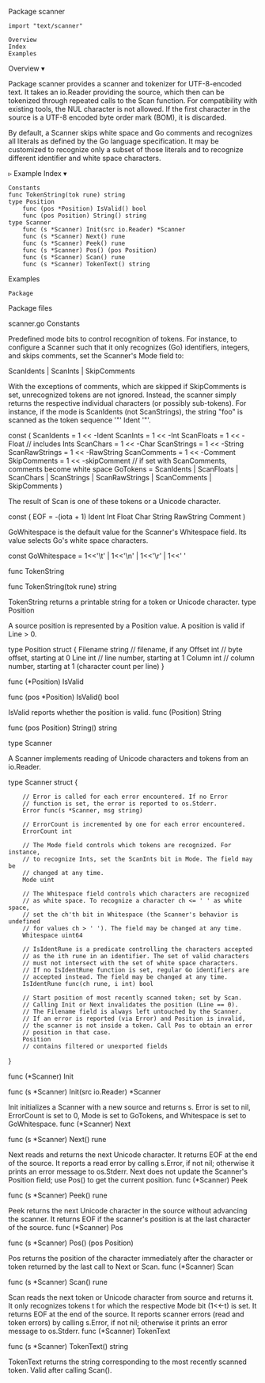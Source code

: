 
 Package scanner

    import "text/scanner"

    Overview
    Index
    Examples

Overview ▾

Package scanner provides a scanner and tokenizer for UTF-8-encoded text. It takes an io.Reader providing the source, which then can be tokenized through repeated calls to the Scan function. For compatibility with existing tools, the NUL character is not allowed. If the first character in the source is a UTF-8 encoded byte order mark (BOM), it is discarded.

By default, a Scanner skips white space and Go comments and recognizes all literals as defined by the Go language specification. It may be customized to recognize only a subset of those literals and to recognize different identifier and white space characters.

▹ Example
Index ▾

    Constants
    func TokenString(tok rune) string
    type Position
        func (pos *Position) IsValid() bool
        func (pos Position) String() string
    type Scanner
        func (s *Scanner) Init(src io.Reader) *Scanner
        func (s *Scanner) Next() rune
        func (s *Scanner) Peek() rune
        func (s *Scanner) Pos() (pos Position)
        func (s *Scanner) Scan() rune
        func (s *Scanner) TokenText() string

Examples

    Package

Package files

scanner.go
Constants

Predefined mode bits to control recognition of tokens. For instance, to configure a Scanner such that it only recognizes (Go) identifiers, integers, and skips comments, set the Scanner's Mode field to:

ScanIdents | ScanInts | SkipComments

With the exceptions of comments, which are skipped if SkipComments is set, unrecognized tokens are not ignored. Instead, the scanner simply returns the respective individual characters (or possibly sub-tokens). For instance, if the mode is ScanIdents (not ScanStrings), the string "foo" is scanned as the token sequence '"' Ident '"'.

const (
        ScanIdents     = 1 << -Ident
        ScanInts       = 1 << -Int
        ScanFloats     = 1 << -Float // includes Ints
        ScanChars      = 1 << -Char
        ScanStrings    = 1 << -String
        ScanRawStrings = 1 << -RawString
        ScanComments   = 1 << -Comment
        SkipComments   = 1 << -skipComment // if set with ScanComments, comments become white space
        GoTokens       = ScanIdents | ScanFloats | ScanChars | ScanStrings | ScanRawStrings | ScanComments | SkipComments
)

The result of Scan is one of these tokens or a Unicode character.

const (
        EOF = -(iota + 1)
        Ident
        Int
        Float
        Char
        String
        RawString
        Comment
)

GoWhitespace is the default value for the Scanner's Whitespace field. Its value selects Go's white space characters.

const GoWhitespace = 1<<'\t' | 1<<'\n' | 1<<'\r' | 1<<' '

func TokenString

func TokenString(tok rune) string

TokenString returns a printable string for a token or Unicode character.
type Position

A source position is represented by a Position value. A position is valid if Line > 0.

type Position struct {
        Filename string // filename, if any
        Offset   int    // byte offset, starting at 0
        Line     int    // line number, starting at 1
        Column   int    // column number, starting at 1 (character count per line)
}

func (*Position) IsValid

func (pos *Position) IsValid() bool

IsValid reports whether the position is valid.
func (Position) String

func (pos Position) String() string

type Scanner

A Scanner implements reading of Unicode characters and tokens from an io.Reader.

type Scanner struct {

        // Error is called for each error encountered. If no Error
        // function is set, the error is reported to os.Stderr.
        Error func(s *Scanner, msg string)

        // ErrorCount is incremented by one for each error encountered.
        ErrorCount int

        // The Mode field controls which tokens are recognized. For instance,
        // to recognize Ints, set the ScanInts bit in Mode. The field may be
        // changed at any time.
        Mode uint

        // The Whitespace field controls which characters are recognized
        // as white space. To recognize a character ch <= ' ' as white space,
        // set the ch'th bit in Whitespace (the Scanner's behavior is undefined
        // for values ch > ' '). The field may be changed at any time.
        Whitespace uint64

        // IsIdentRune is a predicate controlling the characters accepted
        // as the ith rune in an identifier. The set of valid characters
        // must not intersect with the set of white space characters.
        // If no IsIdentRune function is set, regular Go identifiers are
        // accepted instead. The field may be changed at any time.
        IsIdentRune func(ch rune, i int) bool

        // Start position of most recently scanned token; set by Scan.
        // Calling Init or Next invalidates the position (Line == 0).
        // The Filename field is always left untouched by the Scanner.
        // If an error is reported (via Error) and Position is invalid,
        // the scanner is not inside a token. Call Pos to obtain an error
        // position in that case.
        Position
        // contains filtered or unexported fields
}

func (*Scanner) Init

func (s *Scanner) Init(src io.Reader) *Scanner

Init initializes a Scanner with a new source and returns s. Error is set to nil, ErrorCount is set to 0, Mode is set to GoTokens, and Whitespace is set to GoWhitespace.
func (*Scanner) Next

func (s *Scanner) Next() rune

Next reads and returns the next Unicode character. It returns EOF at the end of the source. It reports a read error by calling s.Error, if not nil; otherwise it prints an error message to os.Stderr. Next does not update the Scanner's Position field; use Pos() to get the current position.
func (*Scanner) Peek

func (s *Scanner) Peek() rune

Peek returns the next Unicode character in the source without advancing the scanner. It returns EOF if the scanner's position is at the last character of the source.
func (*Scanner) Pos

func (s *Scanner) Pos() (pos Position)

Pos returns the position of the character immediately after the character or token returned by the last call to Next or Scan.
func (*Scanner) Scan

func (s *Scanner) Scan() rune

Scan reads the next token or Unicode character from source and returns it. It only recognizes tokens t for which the respective Mode bit (1<<-t) is set. It returns EOF at the end of the source. It reports scanner errors (read and token errors) by calling s.Error, if not nil; otherwise it prints an error message to os.Stderr.
func (*Scanner) TokenText

func (s *Scanner) TokenText() string

TokenText returns the string corresponding to the most recently scanned token. Valid after calling Scan(). 
